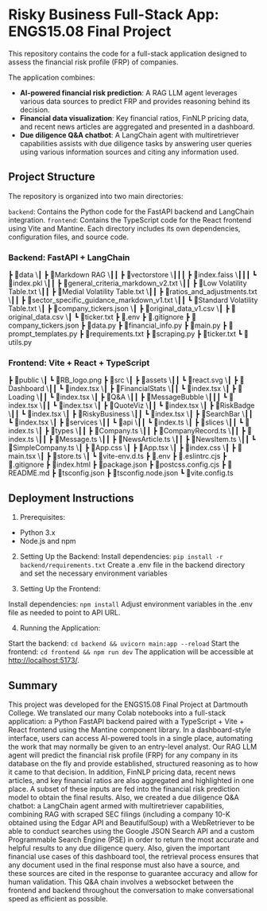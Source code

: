 # Risky Business Full-Stack App: ENGS15.08 Final Project

This repository contains the code for a full-stack application designed to assess the financial risk profile (FRP) of companies. 

The application combines:

- **AI-powered financial risk prediction**: A RAG LLM agent leverages various data sources to predict FRP and provides reasoning behind its decision.
- **Financial data visualization**: Key financial ratios, FinNLP pricing data, and recent news articles are aggregated and presented in a dashboard.
- **Due diligence Q&A chatbot**: A LangChain agent with multiretriever capabilities assists with due diligence tasks by answering user queries using various information sources and citing any information used.

## Project Structure
The repository is organized into two main directories:

`backend`: Contains the Python code for the FastAPI backend and LangChain integration.
`frontend`: Contains the TypeScript code for the React frontend using Vite and Mantine.
Each directory includes its own dependencies, configuration files, and source code.

### Backend: FastAPI + LangChain

┣ 📂data
\┃ ┣ 📂Markdown RAG
\┃┃ ┣ 📂vectorstore
\┃┃┃ ┣ 📜index.faiss
\┃┃┃ ┗ 📜index.pkl
\┃┃ ┣ 📜general_criteria_markdown_v2.txt
\┃┃ ┣ 📜Low Volatility Table.txt
\┃┃ ┣ 📜Medial Volatility Table.txt
\┃┃ ┣ 📜ratios_and_adjustments.txt
\┃┃ ┣ 📜sector_specific_guidance_markdown_v1.txt
\┃┃ ┗ 📜Standard Volatility Table.txt
\┃ ┣ 📜company_tickers.json
\┃ ┣ 📜original_data_v1.csv
\┃ ┣ 📜original_data.csv
\┃ ┗ 📜ticker.txt
┣ 📜.env
┣ 📜.gitignore
┣ 📜company_tickers.json
┣ 📜data.py
┣ 📜financial_info.py
┣ 📜main.py
┣ 📜prompt_templates.py
┣ 📜requirements.txt
┣ 📜scraping.py
┣ 📜ticker.txt
┗ 📜utils.py

### Frontend: Vite + React + TypeScript

┣ 📂public
\┃ ┗ 📜RB_logo.png
┣ 📂src
\┃ ┣ 📂assets
\┃┃ ┗ 📜react.svg
\┃ ┣ 📂Dashboard
\┃┃ ┗ 📜index.tsx
\┃ ┣ 📂FinancialStats
\┃┃ ┗ 📜index.tsx
\┃ ┣ 📂Loading
\┃┃ ┗ 📜index.tsx
\┃ ┣ 📂Q&A
\┃┃ ┣ 📂MessageBubble
\┃┃┃ ┗ 📜index.tsx
\┃┃ ┗ 📜index.tsx
\┃ ┣ 📂QuoteViz
\┃┃ ┗ 📜index.tsx
\┃ ┣ 📂RiskBadge
\┃┃ ┗ 📜index.tsx
\┃ ┣ 📂RiskyBusiness
\┃┃ ┗ 📜index.tsx
\┃ ┣ 📂SearchBar
\┃┃ ┗ 📜index.tsx
\┃ ┣ 📂services
\┃┃ ┗ 📂api
\┃┃   ┗ 📜index.ts
\┃ ┣ 📂slices
\┃┃ ┗ 📜index.ts
\┃ ┣ 📂types
\┃┃ ┣ 📜Company.ts
\┃┃ ┣ 📜CompanyRecord.ts
\┃┃ ┣ 📜index.ts
\┃┃ ┣ 📜Message.ts
\┃┃ ┣ 📜NewsArticle.ts
\┃┃ ┣ 📜NewsItem.ts
\┃┃ ┗ 📜SimpleCompany.ts
\┃ ┣ 📜App.css
\┃ ┣ 📜App.tsx
\┃ ┣ 📜index.css
\┃ ┣ 📜main.tsx
\┃ ┣ 📜store.ts
\┃ ┗ 📜vite-env.d.ts
┣ 📜.env
┣ 📜.eslintrc.cjs
┣ 📜.gitignore
┣ 📜index.html
┣ 📜package.json
┣ 📜postcss.config.cjs
┣ 📜README.md
┣ 📜tsconfig.json
┣ 📜tsconfig.node.json
┗ 📜vite.config.ts

## Deployment Instructions
1. Prerequisites:
- Python 3.x
- Node.js and npm

2. Setting Up the Backend:
Install dependencies: `pip install -r backend/requirements.txt`
Create a .env file in the backend directory and set the necessary environment variables

3. Setting Up the Frontend:

Install dependencies: `npm install`
Adjust environment variables in the .env file as needed to point to API URL.

4. Running the Application:

Start the backend: `cd backend && uvicorn main:app --reload`
Start the frontend: `cd frontend && npm run dev`
The application will be accessible at [http://localhost:5173/](http://localhost:5173/).

## Summary

This project was developed for the ENGS15.08 Final Project at Dartmouth College. We translated our many Colab notebooks into a full-stack application: a Python FastAPI backend paired with a TypeScript + Vite + React frontend using the Mantine component library. In a dashboard-style interface, users can access AI-powered tools in a single place, automating the work that may normally be given to an entry-level analyst. Our RAG LLM agent will predict the financial risk profile (FRP) for any company in its database on the fly and provide established, structured reasoning as to how it came to that decision. In addition, FinNLP pricing data, recent news articles, and key financial ratios are also aggregated and highlighted in one place. A subset of these inputs are fed into the financial risk prediction model to obtain the final results. Also, we created a due diligence Q&A chatbot: a LangChain agent armed with multiretriever capabilities, combining RAG with scraped SEC filings (including a company 10-K obtained using the Edgar API and BeautifulSoup) with a WebRetriever to be able to conduct searches using the Google JSON Search API and a custom Programmable Search Engine (PSE) in order to return the most accurate and helpful results to any due diligence query. Also, given the important financial use cases of this dashboard tool, the retrieval process ensures that any document used in the final response must also have a source, and these sources are cited in the response to guarantee accuracy and allow for human validation. This Q&A chain involves a websocket between the frontend and backend throughout the conversation to make conversational speed as efficient as possible.